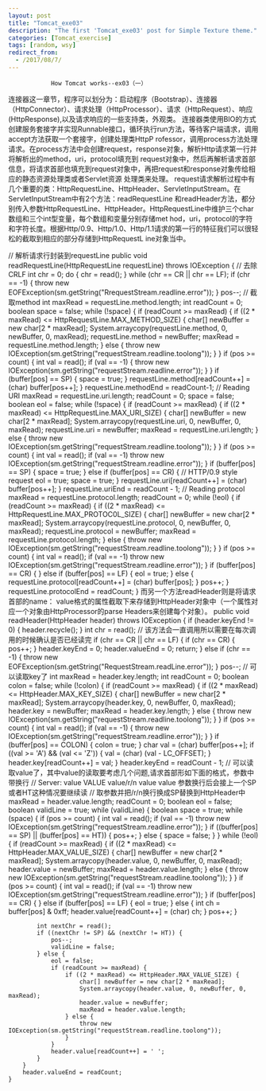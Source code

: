```yaml
---
layout: post
title: "Tomcat_exe03"
description: "The first 'Tomcat_exe03' post for Simple Texture theme."
categories: [Tomcat_exercise]
tags: [random, wsy]
redirect_from:
  - /2017/08/7/
---
```

				How Tomcat works--ex03（一）
  
  连接器这一章节，程序可以划分为：启动程序（Bootstrap）、连接器（HttpConnector）、请求处理（HttpProcessor）、请求（HttpRequest）、响应
(HttpResponse),以及请求响应的一些支持类，外观类。
  连接器类使用BIO的方式创建服务套接字并实现Runnable接口，循环执行run方法，等待客户端请求，调用accept方法获取一个套接字，创建处理类HttpP
rofessor，调用process方法处理请求。在process方法中会创建request，response对象，解析Http请求第一行并将解析出的method，uri，protocol填充到
request对象中，然后再解析请求首部信息，将请求首部也填充到request对象中，再把request和response对象传给相应的静态资源处理类或者Servlet资源
处理类来处理。
  request请求解析过程中有几个重要的类：HttpRequestLine、HttpHeader、ServletInputStream。在ServletInputStream中有2个方法：readRequestLine
和readHeader方法，都分别传入参数HttpRequestLine、HttpHeader。HttpRequestLine中维护三个char数组和三个int型变量，每个数组和变量分别存储met
hod，uri，protocol的字符和字符长度。根据Http/0.9、Http/1.0、Http/1.1请求的第一行的特征我们可以很轻松的截取到相应的部分存储到HttpRequestL
ine对象当中。

  // 解析请求行封装到requestLine
	public void readRequestLine(HttpRequestLine requestLine) throws IOException {
		// 去除CRLF
		int chr = 0;
		do {
			chr = read();
		} while (chr == CR || chr == LF);
		if (chr == -1) {
			throw new EOFException(sm.getString("RrequestStream.readline.error"));
		}
		pos--;
		// 截取method
		int maxRead = requestLine.method.length;
		int readCount = 0;
		boolean space = false;
		while (!space) {
			if (readCount >= maxRead) {
				if ((2 * maxRead) <= HttpRequestLine.MAX_METHOD_SIZE) {
					char[] newBuffer = new char[2 * maxRead];
					System.arraycopy(requestLine.method, 0, newBuffer, 0, maxRead);
					requestLine.method = newBuffer;
					maxRead = requestLine.method.length;
				} else {
					throw new IOException(sm.getString("requestStream.readline.toolong"));
				}
			}
			if (pos >= count) {
				int val = read();
				if (val == -1) {
					throw new IOException(sm.getString("requestStream.readline.error"));
				}
			}
			if (buffer[pos] == SP) {
				space = true;
			}
			requestLine.method[readCount++] = (char) buffer[pos++];
		}
		requestLine.methodEnd = readCount-1;
		// Reading URI
		maxRead = requestLine.uri.length;
		readCount = 0;
		space = false;
		boolean eol = false;
		while (!space) {
			if (readCount >= maxRead) {
				if ((2 * maxRead) <= HttpRequestLine.MAX_URI_SIZE) {
					char[] newBuffer = new char[2 * maxRead];
					System.arraycopy(requestLine.uri, 0, newBuffer, 0, maxRead);
					requestLine.uri = newBuffer;
					maxRead = requestLine.uri.length;
				} else {
					throw new IOException(sm.getString("requestStream.readline.toolong"));
				}
			}
			if (pos >= count) {
				int val = read();
				if (val == -1)
					throw new IOException(sm.getString("requestStream.readline.error"));
			}
			if (buffer[pos] == SP) {
				space = true;
			} else if (buffer[pos] == CR) {
				// HTTP/0.9 style request
				eol = true;
				space = true;
			}
			requestLine.uri[readCount++] = (char) buffer[pos++];
		}
		requestLine.uriEnd = readCount - 1;
		// Reading protocol
		maxRead = requestLine.protocol.length;
		readCount = 0;
		while (!eol) {
			if (readCount >= maxRead) {
				if ((2 * maxRead) <= HttpRequestLine.MAX_PROTOC0L_SIZE) {
					char[] newBuffer = new char[2 * maxRead];
					System.arraycopy(requestLine.protocol, 0, newBuffer, 0, maxRead);
					requestLine.protocol = newBuffer;
					maxRead = requestLine.protocol.length;
				} else {
					throw new IOException(sm.getString("requestStream.readline.toolong"));
				}
			}
			if (pos >= count) {
				int val = read();
				if (val == -1)
					throw new IOException(sm.getString("requestStream.readline.error"));
			}
			if (buffer[pos] == CR) {
			} else if (buffer[pos] == LF) {
				eol = true;
			} else {
				requestLine.protocol[readCount++] = (char) buffer[pos];
			}
			pos++;
		}
		requestLine.protocolEnd = readCount;
	}
    而另一个方法readHeader则是将请求首部的name： value格式的属性截取下来存储到HttpHeader对象中（一个属性对应一个对象由HttpProcessor的parse
  Headers来创建每个对象）。
	public void readHeader(HttpHeader header) throws IOException {
		if (header.keyEnd != 0) {
			header.recycle();
		}
		int chr = read();
		// 该方法会一直调用所以需要在每次调用的时候确认是否已经读完
		if (chr == CR || chr == LF) {
			if (chr == CR) {
				pos++;
			}
			header.keyEnd = 0;
			header.valueEnd = 0;
			return;
		} else if (chr == -1) {
			throw new EOFException(sm.getString("RequestStream.readLine.error"));
		}
		pos--;
		// 可以读取key了
		int maxRead = header.key.length;
		int readCount = 0;
		boolean colon = false;
		while (!colon) {
			if (readCount >= maxRead) {
				if ((2 * maxRead) <= HttpHeader.MAX_KEY_SIZE) {
					char[] newBuffer = new char[2 * maxRead];
					System.arraycopy(header.key, 0, newBuffer, 0, maxRead);
					header.key = newBuffer;
					maxRead = header.key.length;
				} else {
					throw new IOException(sm.getString("requestStream.readline.toolong"));
				}
			}
			if (pos >= count) {
				int val = read();
				if (val == -1) {
					throw new IOException(sm.getString("requestStream.readline.error"));
				}
			}
			if (buffer[pos] == COLON) {
				colon = true;
			}
			char val = (char) buffer[pos++];
			if ((val >= 'A') && (val <= 'Z')) {
				val = (char) (val - LC_OFFSET);
			}
			header.key[readCount++] = val;
		}
		header.keyEnd = readCount - 1;
		// 可以读取value了，其中value的读取要考虑几个问题,请求首部形如下面的格式，参数中带换行
		// Server: value VALUE value/r/n value value 参数换行后会接上一个SP或者HT这种情况要继续读
		// 取参数并把/r/n换行换成SP替换到HttpHeader中
		maxRead = header.value.length;
		readCount = 0;
		boolean eol = false;
		boolean validLine = true;
		while (validLine) {
			boolean space = true;
			while (space) {
				if (pos >= count) {
					int val = read();
					if (val == -1)
						throw new IOException(sm.getString("requestStream.readline.error"));
				}
				if ((buffer[pos] == SP) || (buffer[pos] == HT)) {
					pos++;
				} else {
					space = false;
				}
			}
			while (!eol) {
				if (readCount >= maxRead) {
					if ((2 * maxRead) <= HttpHeader.MAX_VALUE_SIZE) {
						char[] newBuffer = new char[2 * maxRead];
						System.arraycopy(header.value, 0, newBuffer, 0, maxRead);
						header.value = newBuffer;
						maxRead = header.value.length;
					} else {
						throw new IOException(sm.getString("requestStream.readline.toolong"));
					}
				}
				if (pos >= count) {
					int val = read();
					if (val == -1)
						throw new IOException(sm.getString("requestStream.readline.error"));
				}
				if (buffer[pos] == CR) {
				} else if (buffer[pos] == LF) {
					eol = true;
				} else {
					int ch = buffer[pos] & 0xff;
					header.value[readCount++] = (char) ch;
				}
				pos++;
			}

			int nextChr = read();
			if ((nextChr != SP) && (nextChr != HT)) {
				pos--;
				validLine = false;
			} else {
				eol = false;
				if (readCount >= maxRead) {
					if ((2 * maxRead) <= HttpHeader.MAX_VALUE_SIZE) {
						char[] newBuffer = new char[2 * maxRead];
						System.arraycopy(header.value, 0, newBuffer, 0, maxRead);
						header.value = newBuffer;
						maxRead = header.value.length;
					} else {
						throw new IOException(sm.getString("requestStream.readline.toolong"));
					}
				}
				header.value[readCount++] = ' ';
			}
		}
		header.valueEnd = readCount;
	}